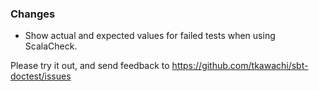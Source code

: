 ### Changes

* Show actual and expected values for failed tests when using ScalaCheck.

Please try it out, and send feedback to https://github.com/tkawachi/sbt-doctest/issues
